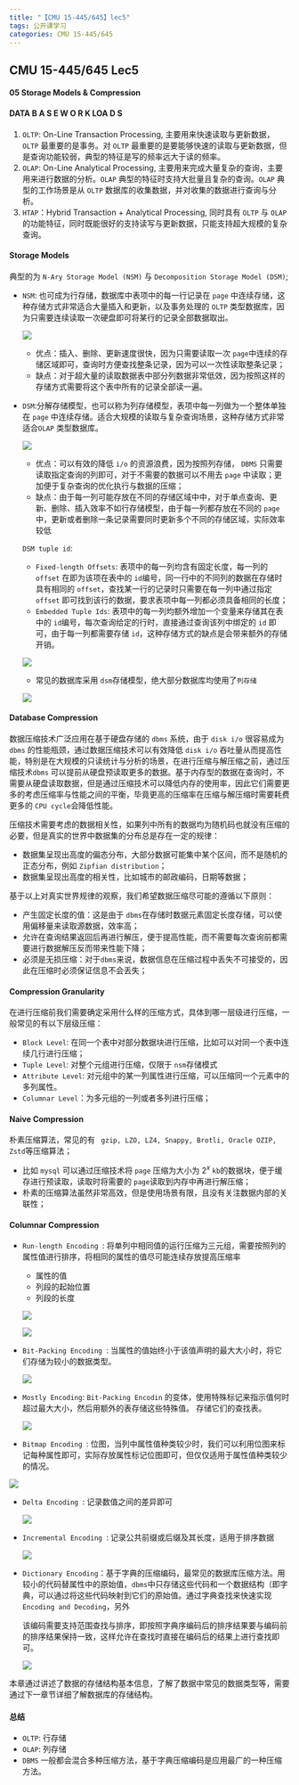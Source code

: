 ```yaml
---
title: "【CMU 15-445/645】lec5"
tags: 公开课学习
categories: CMU 15-445/645
---
```


## CMU 15-445/645 Lec5

#### 05 Storage Models & Compression

#### DATA B A S E W O R K LOA D S

1. `OLTP`: On-Line Transaction Processing,  主要用来快速读取与更新数据，`OLTP` 最重要的是事务。对 `OLTP` 最重要的是要能够快速的读取与更新数据，但是查询功能较弱，典型的特征是写的频率远大于读的频率。
2. `OLAP`: On-Line Analytical Processing, 主要用来完成大量复杂的查询，主要用来进行数据的分析。`OLAP` 典型的特征时支持大批量且复杂的查询。`OLAP` 典型的工作场景是从 `OLTP` 数据库的收集数据，并对收集的数据进行查询与分析。
3. `HTAP`：Hybrid Transaction + Analytical Processing, 同时具有 `OLTP` 与 `OLAP` 的功能特征，同时既能很好的支持读写与更新数据，只能支持超大规模的复杂查询。
#### Storage Models

典型的为 `N-Ary Storage Model (NSM)` 与 `Decomposition Storage Model (DSM)`;

+ `NSM`: 也可成为行存储，数据库中表项中的每一行记录在 `page` 中连续存储，这种存储方式非常适合大量插入和更新，以及事务处理的 `OLTP` 类型数据库，因为只需要连续读取一次硬盘即可将某行的记录全部数据取出。

  ![](https://raw.githubusercontent.com/mike-box/pic/main/202306210954262.png)

  + 优点：插入、删除、更新速度很快，因为只需要读取一次 `page`中连续的存储区域即可，查询时方便查找整条记录，因为可以一次性读取整条记录；
  + 缺点：对于超大量的读取数据表中部分列数据非常低效，因为按照这样的存储方式需要将这个表中所有的记录全部读一遍。

+ `DSM`:分解存储模型，也可以称为列存储模型，表项中每一列做为一个整体单独在 `page` 中连续存储。适合大规模的读取与复杂查询场景，这种存储方式非常适合`OLAP` 类型数据库。

  ![](https://raw.githubusercontent.com/mike-box/pic/main/202306211032823.png)

  + 优点：可以有效的降低 `i/o` 的资源浪费，因为按照列存储， `DBMS` 只需要读取指定查询的列即可，对于不需要的数据可以不用去 `page` 中读取；更加便于复杂查询的优化执行与数据的压缩；
  + 缺点：由于每一列可能存放在不同的存储区域中中，对于单点查询、更新、删除、插入效率不如行存储模型，由于每一列都存放在不同的 `page` 中，更新或者删除一条记录需要同时更新多个不同的存储区域，实际效率较低

  `DSM tuple id`:

  + `Fixed-length Offsets`: 表项中的每一列均含有固定长度，每一列的 `offset` 在即为该项在表中的 `id`编号，同一行中的不同列的数据在存储时具有相同的 `offset`，查找某一行的记录时只需要在每一列中通过指定 `offset` 即可找到该行的数据，要求表项中每一列都必须具备相同的长度；
  + `Embedded Tuple Ids`: 表项中的每一列均额外增加一个变量来存储其在表中的 `id`编号，每次查询给定的行时，直接通过查询该列中绑定的 `id` 即可，由于每一列都需要存储 `id`，这种存储方式的缺点是会带来额外的存储开销。

  ![](https://raw.githubusercontent.com/mike-box/pic/main/202306211045145.png)

  + 常见的数据库采用 `dsm`存储模型，绝大部分数据库均使用了`列存储`

  ![](https://raw.githubusercontent.com/mike-box/pic/main/202306211114522.png)

#### Database Compression

数据压缩技术广泛应用在基于硬盘存储的  `dbms` 系统，由于  `disk i/o` 很容易成为  `dbms` 的性能瓶颈，通过数据压缩技术可以有效降低 `disk i/o` 吞吐量从而提高性能，特别是在大规模的只读统计与分析的场景，在进行压缩与解压缩之前，通过压缩技术`dbms` 可以提前从硬盘预读取更多的数据。基于内存型的数据在查询时，不需要从硬盘读取数据，但是通过压缩技术可以降低内存的使用率，因此它们需要更多的考虑压缩率与性能之间的平衡，毕竟更高的压缩率在压缩与解压缩时需要耗费更多的 `CPU cycle`会降低性能。

压缩技术需要考虑的数据相关性，如果列中所有的数据均为随机码也就没有压缩的必要，但是真实的世界中数据集的分布总是存在一定的规律：

+ 数据集呈现出高度的偏态分布，大部分数据可能集中某个区间，而不是随机的正态分布，例如 `Zipfian distribution`；
+ 数据集呈现出高度的相关性，比如城市的邮政编码，日期等数据；

基于以上对真实世界规律的观察，我们希望数据压缩尽可能的遵循以下原则：

+ 产生固定长度的值：这是由于 `dbms`在存储时数据元素固定长度存储，可以使用偏移量来读取源数据，效率高；
+ 允许在查询结果返回后再进行解压，便于提高性能，而不需要每次查询前都需要进行数据解压反而带来性能下降；
+ 必须是无损压缩：对于`dbms`来说，数据信息在压缩过程中丢失不可接受的，因此在压缩时必须保证信息不会丢失；

#### Compression Granularity

在进行压缩前我们需要确定采用什么样的压缩方式，具体到哪一层级进行压缩，一般常见的有以下层级压缩：

+ `Block Level`:  在同一个表中对部分数据块进行压缩，比如可以对同一个表中连续几行进行压缩；
+ `Tuple Level`: 对整个元组进行压缩，仅限于 `nsm`存储模式
+ `Attribute Level`: 对元组中的某一列属性进行压缩，可以压缩同一个元素中的多列属性。
+ `Columnar Level`：为多元组的一列或者多列进行压缩；

#### Naive Compression

朴素压缩算法，常见的有 ` gzip, LZO, LZ4, Snappy, Brotli, Oracle OZIP, Zstd`等压缩算法；

+ 比如 `mysql` 可以通过压缩技术将 `page` 压缩为大小为 $2^x$ `kb`的数据块，便于缓存进行预读取，读取时将需要的 `page`读取到内存中再进行解压缩；
+ 朴素的压缩算法虽然非常高效，但是使用场景有限，且没有关注数据内部的关联性；

#### Columnar Compression

+ `Run-length Encoding `:  将单列中相同值的运行压缩为三元组，需要按照列的属性值进行排序，将相同的属性的值尽可能连续存放提高压缩率

  + 属性的值
  + 列段的起始位置
  + 列段的长度

  ![](https://raw.githubusercontent.com/mike-box/pic/main/202306211203979.png)

  ![](https://raw.githubusercontent.com/mike-box/pic/main/202306211203743.png)

+ `Bit-Packing Encoding `: 当属性的值始终小于该值声明的最大大小时，将它们存储为较小的数据类型。

  ![](https://raw.githubusercontent.com/mike-box/pic/main/202306211208401.png)

+ `Mostly Encoding`:  `Bit-Packing Encodin` 的变体，使用特殊标记来指示值何时超过最大大小，然后用额外的表存储这些特殊值。
  存储它们的查找表。

  ![](https://raw.githubusercontent.com/mike-box/pic/main/202306211213093.png)

+  `Bitmap Encoding `: 位图，当列中属性值种类较少时，我们可以利用位图来标记每种属性即可，实际存放属性标记位图即可，但仅仅适用于属性值种类较少的情况。

  ![](https://raw.githubusercontent.com/mike-box/pic/main/202306211214230.png)

+ `Delta Encoding `:  记录数值之间的差异即可

  ![](https://raw.githubusercontent.com/mike-box/pic/main/202306211216064.jpg)

+ `Incremental Encoding `: 记录公共前缀或后缀及其长度，适用于排序数据

  ![](https://raw.githubusercontent.com/mike-box/pic/main/202306211218658.png)

+ `Dictionary Encoding`：基于字典的压缩编码，最常见的数据库压缩方法。用较小的代码替属性中的原始值，`dbms`中只存储这些代码和一个数据结构（即字典，可以通过将这些代码映射到它们的原始值。通过字典查找来快速实现 `Encoding and Decoding`，另外

  该编码需要支持范围查找与排序，即按照字典序编码后的排序结果要与编码前的排序结果保持一致，这样允许在查找时直接在编码后的结果上进行查找即可。

  ![](https://raw.githubusercontent.com/mike-box/pic/main/202306211239266.png)

本章通过讲述了数据的存储结构基本信息，了解了数据中常见的数据类型等，需要通过下一章节详细了解数据库的存储结构。



#### 总结

+ `OLTP`: 行存储
+ `OLAP`: 列存储
+ `DBMS` 一般都会混合多种压缩方法，基于字典压缩编码是应用最广的一种压缩方法。

